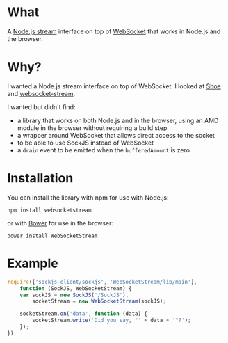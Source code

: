 # What

A [Node.js stream](http://nodejs.org/api/stream.html) interface on top of
[WebSocket](http://www.w3.org/TR/websockets/) that works in Node.js and the
browser.

# Why?

I wanted a Node.js stream interface on top of WebSocket.  I looked at
[Shoe](https://github.com/substack/shoe) and
[websocket-stream](https://github.com/maxogden/websocket-stream).

I wanted but didn't find:

* a library that works on both Node.js and in the browser, using an AMD module
in the browser without requiring a build step
* a wrapper around WebSocket that allows direct access to the socket
* to be able to use SockJS instead of WebSocket
* a `drain` event to be emitted when the `bufferedAmount` is zero

# Installation

You can install the library with npm for use with Node.js:

`npm install websocketstream`

or with [Bower](http://http://bower.io/) for use in the browser:

`bower install WebSocketStream`

# Example

```JavaScript
require(['sockjs-client/sockjs', 'WebSocketStream/lib/main'],
    function (SockJS, WebSocketStream) {
    var sockJS = new SockJS('/SockJS'),
        socketStream = new WebSocketStream(sockJS);

    socketStream.on('data', function (data) {
        socketStream.write('Did you say, "' + data + '"?');
    });
});
```
